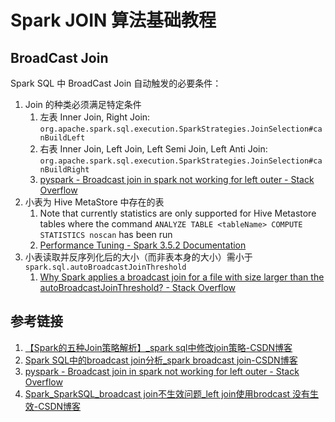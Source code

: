 # Spark JOIN 算法基础教程

## BroadCast Join

Spark SQL 中 BroadCast Join 自动触发的必要条件：
1. Join 的种类必须满足特定条件
	1. 左表 Inner Join, Right Join: `org.apache.spark.sql.execution.SparkStrategies.JoinSelection#canBuildLeft`
	2. 右表 Inner Join, Left Join, Left Semi Join, Left Anti Join:  `org.apache.spark.sql.execution.SparkStrategies.JoinSelection#canBuildRight`
	3. [pyspark - Broadcast join in spark not working for left outer - Stack Overflow](https://stackoverflow.com/questions/62735494/broadcast-join-in-spark-not-working-for-left-outer)
2. 小表为 Hive MetaStore 中存在的表
	1. Note that currently statistics are only supported for Hive Metastore tables where the command `ANALYZE TABLE <tableName> COMPUTE STATISTICS noscan` has been run
	2. [Performance Tuning - Spark 3.5.2 Documentation](https://spark.apache.org/docs/latest/sql-performance-tuning.html)
3. 小表读取并反序列化后的大小（而非表本身的大小）需小于 `spark.sql.autoBroadcastJoinThreshold`
	1. [Why Spark applies a broadcast join for a file with size larger than the autoBroadcastJoinThreshold? - Stack Overflow](https://stackoverflow.com/questions/67225487/why-spark-applies-a-broadcast-join-for-a-file-with-size-larger-than-the-autobroa)

## 参考链接

1. [【Spark的五种Join策略解析】\_spark sql中修改join策略-CSDN博客](https://blog.csdn.net/u012432611/article/details/132824637)
2. [Spark SQL中的broadcast join分析\_spark broadcast join-CSDN博客](https://blog.csdn.net/dabokele/article/details/65963401)
3. [pyspark - Broadcast join in spark not working for left outer - Stack Overflow](https://stackoverflow.com/questions/62735494/broadcast-join-in-spark-not-working-for-left-outer)
4. [Spark\_SparkSQL\_broadcast join不生效问题\_left join使用brodcast 没有生效-CSDN博客](https://blog.csdn.net/u010003835/article/details/132709518)